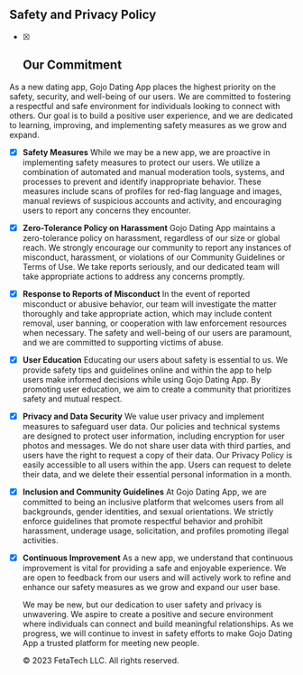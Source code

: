 

## Safety and Privacy Policy

 - [x] ## **Our Commitment**
  As a new dating app, Gojo Dating App places the highest priority on the safety, security, and well-being of our users. We are committed to fostering a respectful and safe environment for individuals looking to connect with others. Our goal is to build a positive user experience, and we are dedicated to learning, improving, and implementing safety measures as we grow and expand.

- [x] **Safety Measures**
  While we may be a new app, we are proactive in implementing safety measures to protect our users. We utilize a combination of automated and manual moderation tools, systems, and processes to prevent and identify inappropriate behavior. These measures include scans of profiles for red-flag language and images, manual reviews of suspicious accounts and activity, and encouraging users to report any concerns they encounter.

- [x] **Zero-Tolerance Policy on Harassment**
  Gojo Dating App maintains a zero-tolerance policy on harassment, regardless of our size or global reach. We strongly encourage our community to report any instances of misconduct, harassment, or violations of our Community Guidelines or Terms of Use. We take reports seriously, and our dedicated team will take appropriate actions to address any concerns promptly.

- [x] **Response to Reports of Misconduct**
  In the event of reported misconduct or abusive behavior, our team will investigate the matter thoroughly and take appropriate action, which may include content removal, user banning, or cooperation with law enforcement resources when necessary. The safety and well-being of our users are paramount, and we are committed to supporting victims of abuse.

- [x] **User Education**
  Educating our users about safety is essential to us. We provide safety tips and guidelines online and within the app to help users make informed decisions while using Gojo Dating App. By promoting user education, we aim to create a community that prioritizes safety and mutual respect.

- [x] **Privacy and Data Security**
  We value user privacy and implement measures to safeguard user data. Our policies and technical systems are designed to protect user information, including encryption for user photos and messages. We do not share user data with third parties, and users have the right to request a copy of their data. Our Privacy Policy is easily accessible to all users within the app. Users can request to delete their data, and we delete their essential personal information in a month.

- [x] **Inclusion and Community Guidelines**
  At Gojo Dating App, we are committed to being an inclusive platform that welcomes users from all backgrounds, gender identities, and sexual orientations. We strictly enforce guidelines that promote respectful behavior and prohibit harassment, underage usage, solicitation, and profiles promoting illegal activities.

- [x] **Continuous Improvement**
  As a new app, we understand that continuous improvement is vital for providing a safe and enjoyable experience. We are open to feedback from our users and will actively work to refine and enhance our safety measures as we grow and expand our user base.

  We may be new, but our dedication to user safety and privacy is unwavering. We aspire to create a positive and secure environment where individuals can connect and build meaningful relationships. As we progress, we will continue to invest in safety efforts to make Gojo Dating App a trusted platform for meeting new people.

  © 2023 FetaTech LLC. All rights reserved.
